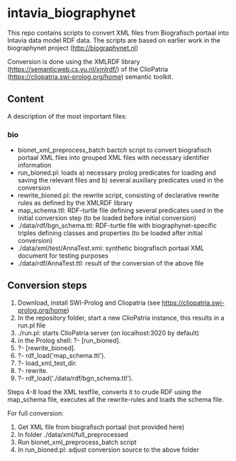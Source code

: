 # intavia_biographynet

This repo contains  scripts to convert XML files from Biografisch portaal into Intavia data model RDF data. The scripts are based on earlier work in the biographynet project (http://biographynet.nl)

Conversion is done using the XMLRDF library (https://semanticweb.cs.vu.nl/xmlrdf/) of the ClioPatria (https://cliopatria.swi-prolog.org/home) semantic toolkit. 

## Content
A description of the most important files: 

### bio
- bionet_xml_preprocess_batch bactch script to convert biografisch portaal XML files into grouped XML files with necessary identifier  information 
- run_bioned.pl: loads a) necessary prolog predicates for loading and saving the relevant files and b) several auxiliary predicates used in the conversion
- rewrite_bioned.pl: the rewrite script, consisting of declarative rewrite rules as defined by the XMLRDF library
- map_schema.ttl: RDF-turtle file defining several predicates used in the initial conversion step (to be loaded before initial conversion)
- ./data/rdf/bgn_schema.ttl: RDF-turtle file with biographynet-specific triples defining classes and properties (to be loaded after initial conversion)
- ./data/xml/test/AnnaTest.xml: synthetic biografisch portaal XML document for testing purposes
- ./data/rdf/AnnaTest.ttl: result of the conversion of the above file


## Conversion steps

1. Download, install SWI-Prolog and Cliopatria (see https://cliopatria.swi-prolog.org/home)
2. In the repository folder, start a new ClioPatria instance, this results in a run.pl file
3. ./run.pl: starts ClioPatria server (on localhost:3020 by default)
4. in the Prolog shell: ?- [run_bioned]. 
5.  ?- [rewrite_bioned]. 
6.  ?- rdf_load('map_schema.ttl').
7.  ?- load_xml_test_dir.
8.  ?- rewrite.
9.  ?- rdf_load('./data/rdf/bgn_schema.ttl').

Steps 4-8 load the XML testfile, converts it to crude RDF using the map_schema file, executes all the rewrite-rules and loads the schema file.

For full conversion: 
1. Get XML file from biografisch portaal (not provided here)
2. In folder ./data/xml/full_preprocessed
3. Run bionet_xml_preprocess_batch script
4. In run_bioned.pl: adjust conversion source to the above folder
